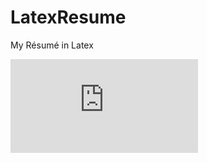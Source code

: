 # LatexResume
My Résumé in Latex

![alt tag](https://github.com/ChrisKatsaras/LatexResume/blob/master/Latex%20Resume.pdf)
